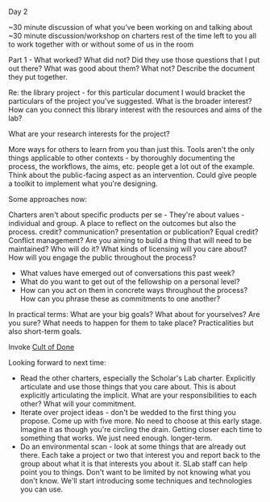 Day 2

~30 minute discussion of what you’ve been working on and talking about
~30 minute discussion/workshop on charters
rest of the time left to you all to work together with or without some of us in the room

Part 1 -
What worked?
What did not?
Did they use those questions that I put out there? What was good about them? What not?
Describe the document they put together.

Re: the library project - for this particular document I would bracket the particulars of the project you've suggested. What is the broader interest? How can you connect this library interest with the resources and aims of the lab?

What are your research interests for the project?

More ways for others to learn from you than just this.
Tools aren't the only things applicable to other contexts - by thoroughly documenting the process, the workflows, the aims, etc. people get a lot out of the example. Think about the public-facing aspect as an intervention. Could give people a toolkit to implement what you're designing.

Some approaches now:

Charters aren't about specific products per se -
They're about values - individual and group. A place to reflect on the outcomes but also the process.
credit? communication? presentation or publication? Equal credit? Conflict management? Are you aiming to build a thing that will need to be maintained? Who will do it? What kinds of licensing will you care about? How will you engage the public throughout the process?

* What values have emerged out of conversations this past week?
* What do you want to get out of the fellowship on a personal level?
* How can you act on them in concrete ways throughout the process? How can you phrase these as commitments to one another?

In practical terms:
What are your big goals? What about for yourselves? Are you sure?
What needs to happen for them to take place? Practicalities but also short-term goals.

Invoke [Cult of Done](http://www.manifestoproject.it/bre-pettis-and-kio-stark/)

Looking forward to next time:
* Read the other charters, especially the Scholar's Lab charter. Explicitly articulate and use those things that you care about. This is about explicitly articulating the implicit. What are your responsibilities to each other? What will your commitment.
* Iterate over project ideas - don't be wedded to the first thing you propose.
Come up with five more. No need to choose at this early stage. Imagine it as though you're circling the drain. Getting closer each time to something that works. We just need enough. longer-term.
* Do an environmental scan - look at some things that are already out there. Each take a project or two that interest you and report back to the group about what it is that interests you about it. SLab staff can help point you to things. Don't want to be limited by not knowing what you don't know. We'll start introducing some techniques and technologies you can use.

